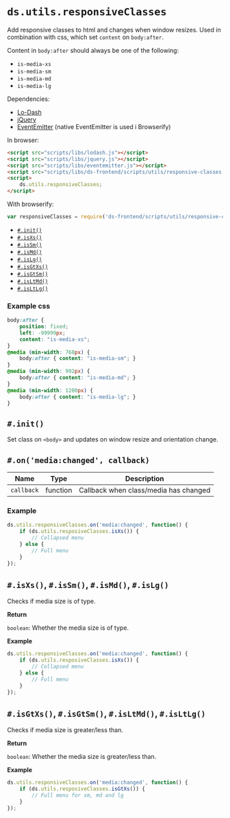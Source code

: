 # `ds.utils.responsiveClasses`

Add responsive classes to html and changes when window resizes.
Used in combination with css, which set `content` on `body:after`.

Content in `body:after` should always be one of the following:

- `is-media-xs`
- `is-media-sm`
- `is-media-md`
- `is-media-lg`

Dependencies:

- [Lo-Dash](https://lodash.com/)
- [jQuery](http://jquery.com/download/)
- [EventEmitter](https://github.com/Wolfy87/EventEmitter) (native EventEmitter is used i Browserify)

In browser:

```html
<script src="scripts/libs/lodash.js"></script>
<script src="scripts/libs/jquery.js"></script>
<script src="scripts/libs/eventemitter.js"></script>
<script src="scripts/libs/ds-frontend/scripts/utils/responsive-classes.js"></script>
<script>
    ds.utils.responsiveClasses;
</script>
```

With browserify:

```js
var responsiveClasses = require('ds-frontend/scripts/utils/responsive-classes');
```

- [`#.init()`](#init)
- [`#.isXs()`](#isxs-issm-ismd-islg)
- [`#.isSm()`](#isxs-issm-ismd-islg)
- [`#.isMd()`](#isxs-issm-ismd-islg)
- [`#.isLg()`](#isxs-issm-ismd-islg)
- [`#.isGtXs()`](#isgtxs-isgtsm-isltmd-isltlg)
- [`#.isGtSm()`](#isgtxs-isgtsm-isltmd-isltlg)
- [`#.isLtMd()`](#isgtxs-isgtsm-isltmd-isltlg)
- [`#.isLtLg()`](#isgtxs-isgtsm-isltmd-isltlg)

### Example css

```css
body:after {
    position: fixed;
    left: -99999px;
    content: "is-media-xs";
}
@media (min-width: 768px) {
    body:after { content: "is-media-sm"; }
}
@media (min-width: 992px) {
    body:after { content: "is-media-md"; }
}
@media (min-width: 1200px) {
    body:after { content: "is-media-lg"; }
}
```

## `#.init()`

Set class on `<body>` and updates on window resize and orientation change.

## `#.on('media:changed', callback)`

| Name | Type | Description |
| --- | --- | --- |
| `callback` | function | Callback when class/media has changed |

### Example

```js
ds.utils.responsiveClasses.on('media:changed', function() {
    if (ds.utils.resposiveClasses.isXs()) {
        // Collapsed menu
    } else {
        // Full menu
    }
});
```

## `#.isXs()`, `#.isSm()`, `#.isMd()`, `#.isLg()`

Checks if media size is of type.

__Return__

`boolean`: Whether the media size is of type.

__Example__

```js
ds.utils.responsiveClasses.on('media:changed', function() {
    if (ds.utils.resposiveClasses.isXs()) {
        // Collapsed menu
    } else {
        // Full menu
    }
});
```

## `#.isGtXs()`, `#.isGtSm()`, `#.isLtMd()`, `#.isLtLg()`

Checks if media size is greater/less than.

__Return__

`boolean`: Whether the media size is greater/less than.

__Example__

```js
ds.utils.responsiveClasses.on('media:changed', function() {
    if (ds.utils.resposiveClasses.isGtXs()) {
        // Full menu for sm, md and lg
    }
});
```
